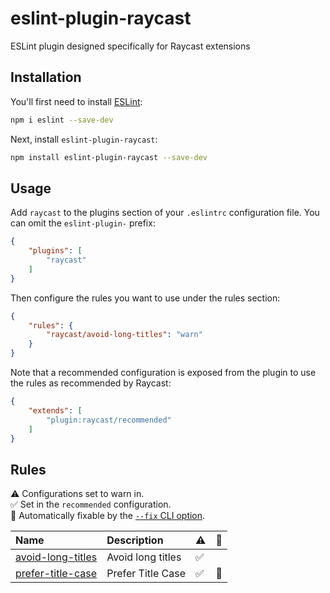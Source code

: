 # eslint-plugin-raycast

ESLint plugin designed specifically for Raycast extensions

## Installation

You'll first need to install [ESLint](https://eslint.org/):

```sh
npm i eslint --save-dev
```

Next, install `eslint-plugin-raycast`:

```sh
npm install eslint-plugin-raycast --save-dev
```

## Usage

Add `raycast` to the plugins section of your `.eslintrc` configuration file. You can omit the `eslint-plugin-` prefix:

```json
{
    "plugins": [
        "raycast"
    ]
}
```


Then configure the rules you want to use under the rules section:

```json
{
    "rules": {
        "raycast/avoid-long-titles": "warn"
    }
}
```

Note that a recommended configuration is exposed from the plugin to use the rules as recommended by Raycast:

```json
{
    "extends": [
        "plugin:raycast/recommended"
    ]
}
```

## Rules

<!-- begin auto-generated rules list -->

⚠️ Configurations set to warn in.\
✅ Set in the `recommended` configuration.\
🔧 Automatically fixable by the [`--fix` CLI option](https://eslint.org/docs/user-guide/command-line-interface#--fix).

| Name                                                 | Description       | ⚠️ | 🔧 |
| :--------------------------------------------------- | :---------------- | :- | :- |
| [avoid-long-titles](docs/rules/avoid-long-titles.md) | Avoid long titles | ✅  |    |
| [prefer-title-case](docs/rules/prefer-title-case.md) | Prefer Title Case | ✅  | 🔧 |

<!-- end auto-generated rules list -->


